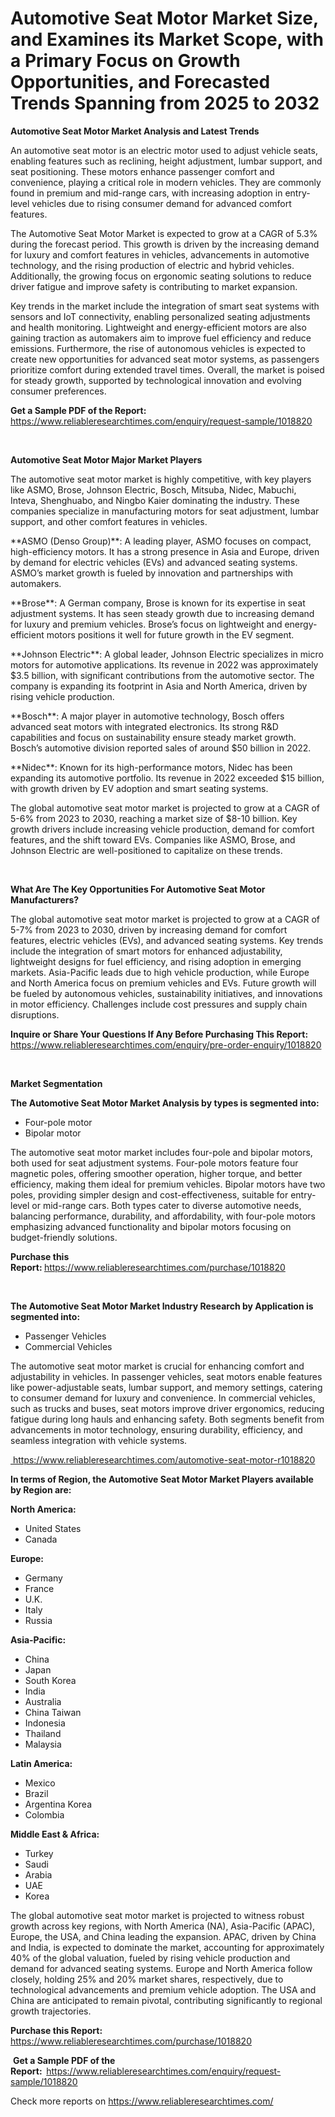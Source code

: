 <p><h1>Automotive Seat Motor Market Size, and Examines its Market Scope, with a Primary Focus on Growth Opportunities, and Forecasted Trends Spanning from 2025 to 2032</h1></p><p><strong>Automotive Seat Motor Market Analysis and Latest Trends</strong></p>
<p><p>An automotive seat motor is an electric motor used to adjust vehicle seats, enabling features such as reclining, height adjustment, lumbar support, and seat positioning. These motors enhance passenger comfort and convenience, playing a critical role in modern vehicles. They are commonly found in premium and mid-range cars, with increasing adoption in entry-level vehicles due to rising consumer demand for advanced comfort features.</p><p>The Automotive Seat Motor Market is expected to grow at a CAGR of 5.3% during the forecast period. This growth is driven by the increasing demand for luxury and comfort features in vehicles, advancements in automotive technology, and the rising production of electric and hybrid vehicles. Additionally, the growing focus on ergonomic seating solutions to reduce driver fatigue and improve safety is contributing to market expansion.</p><p>Key trends in the market include the integration of smart seat systems with sensors and IoT connectivity, enabling personalized seating adjustments and health monitoring. Lightweight and energy-efficient motors are also gaining traction as automakers aim to improve fuel efficiency and reduce emissions. Furthermore, the rise of autonomous vehicles is expected to create new opportunities for advanced seat motor systems, as passengers prioritize comfort during extended travel times. Overall, the market is poised for steady growth, supported by technological innovation and evolving consumer preferences.</p></p>
<p><strong>Get a Sample PDF of the Report:&nbsp;</strong> <a href="https://www.reliableresearchtimes.com/enquiry/request-sample/1018820?utm_campaign=1933&utm_medium=2&utm_source=Github&utm_content=ia&utm_term=23012025&utm_id=automotive-seat-motor">https://www.reliableresearchtimes.com/enquiry/request-sample/1018820</a></p>
<p>&nbsp;</p>
<p><strong>Automotive Seat Motor Major Market Players</strong></p>
<p><p>The automotive seat motor market is highly competitive, with key players like ASMO, Brose, Johnson Electric, Bosch, Mitsuba, Nidec, Mabuchi, Inteva, Shenghuabo, and Ningbo Kaier dominating the industry. These companies specialize in manufacturing motors for seat adjustment, lumbar support, and other comfort features in vehicles.</p><p>**ASMO (Denso Group)**: A leading player, ASMO focuses on compact, high-efficiency motors. It has a strong presence in Asia and Europe, driven by demand for electric vehicles (EVs) and advanced seating systems. ASMO’s market growth is fueled by innovation and partnerships with automakers.</p><p>**Brose**: A German company, Brose is known for its expertise in seat adjustment systems. It has seen steady growth due to increasing demand for luxury and premium vehicles. Brose’s focus on lightweight and energy-efficient motors positions it well for future growth in the EV segment.</p><p>**Johnson Electric**: A global leader, Johnson Electric specializes in micro motors for automotive applications. Its revenue in 2022 was approximately $3.5 billion, with significant contributions from the automotive sector. The company is expanding its footprint in Asia and North America, driven by rising vehicle production.</p><p>**Bosch**: A major player in automotive technology, Bosch offers advanced seat motors with integrated electronics. Its strong R&D capabilities and focus on sustainability ensure steady market growth. Bosch’s automotive division reported sales of around $50 billion in 2022.</p><p>**Nidec**: Known for its high-performance motors, Nidec has been expanding its automotive portfolio. Its revenue in 2022 exceeded $15 billion, with growth driven by EV adoption and smart seating systems.</p><p>The global automotive seat motor market is projected to grow at a CAGR of 5-6% from 2023 to 2030, reaching a market size of $8-10 billion. Key growth drivers include increasing vehicle production, demand for comfort features, and the shift toward EVs. Companies like ASMO, Brose, and Johnson Electric are well-positioned to capitalize on these trends.</p></p>
<p>&nbsp;</p>
<p><strong>What Are The Key Opportunities For Automotive Seat Motor Manufacturers?</strong></p>
<p><p>The global automotive seat motor market is projected to grow at a CAGR of 5-7% from 2023 to 2030, driven by increasing demand for comfort features, electric vehicles (EVs), and advanced seating systems. Key trends include the integration of smart motors for enhanced adjustability, lightweight designs for fuel efficiency, and rising adoption in emerging markets. Asia-Pacific leads due to high vehicle production, while Europe and North America focus on premium vehicles and EVs. Future growth will be fueled by autonomous vehicles, sustainability initiatives, and innovations in motor efficiency. Challenges include cost pressures and supply chain disruptions.</p></p>
<p><strong>Inquire or Share Your Questions If Any Before Purchasing This Report:</strong> <a href="https://www.reliableresearchtimes.com/enquiry/pre-order-enquiry/1018820?utm_campaign=1933&utm_medium=2&utm_source=Github&utm_content=ia&utm_term=23012025&utm_id=automotive-seat-motor">https://www.reliableresearchtimes.com/enquiry/pre-order-enquiry/1018820</a></p>
<p>&nbsp;</p>
<p><strong>Market Segmentation</strong></p>
<p><strong>The Automotive Seat Motor Market Analysis by types is segmented into:</strong></p>
<p><ul><li>Four-pole motor</li><li>Bipolar motor</li></ul></p>
<p><p>The automotive seat motor market includes four-pole and bipolar motors, both used for seat adjustment systems. Four-pole motors feature four magnetic poles, offering smoother operation, higher torque, and better efficiency, making them ideal for premium vehicles. Bipolar motors have two poles, providing simpler design and cost-effectiveness, suitable for entry-level or mid-range cars. Both types cater to diverse automotive needs, balancing performance, durability, and affordability, with four-pole motors emphasizing advanced functionality and bipolar motors focusing on budget-friendly solutions.</p></p>
<p><strong>Purchase this Report:&nbsp;</strong><a href="https://www.reliableresearchtimes.com/purchase/1018820?utm_campaign=1933&utm_medium=2&utm_source=Github&utm_content=ia&utm_term=23012025&utm_id=automotive-seat-motor">https://www.reliableresearchtimes.com/purchase/1018820</a></p>
<p>&nbsp;</p>
<p><strong>The Automotive Seat Motor Market Industry Research by Application is segmented into:</strong></p>
<p><ul><li>Passenger Vehicles</li><li>Commercial Vehicles</li></ul></p>
<p><p>The automotive seat motor market is crucial for enhancing comfort and adjustability in vehicles. In passenger vehicles, seat motors enable features like power-adjustable seats, lumbar support, and memory settings, catering to consumer demand for luxury and convenience. In commercial vehicles, such as trucks and buses, seat motors improve driver ergonomics, reducing fatigue during long hauls and enhancing safety. Both segments benefit from advancements in motor technology, ensuring durability, efficiency, and seamless integration with vehicle systems.</p></p>
<p><a href="https://www.reliableresearchtimes.com/automotive-seat-motor-r1018820?utm_campaign=1933&utm_medium=2&utm_source=Github&utm_content=ia&utm_term=23012025&utm_id=automotive-seat-motor">&nbsp;https://www.reliableresearchtimes.com/automotive-seat-motor-r1018820</a></p>
<p><strong>In terms of Region, the Automotive Seat Motor Market Players available by Region are:</strong></p>
<p>
    <p> <strong> North America: </strong>
        <ul>
            <li>United States</li>
            <li>Canada</li>
        </ul>
        </p> 
    <p> <strong> Europe: </strong>
        <ul>
            <li>Germany</li>
            <li>France</li>
            <li>U.K.</li>
            <li>Italy</li>
            <li>Russia</li>
        </ul>
        </p> 
    <p> <strong> Asia-Pacific: </strong>
        <ul>
            <li>China</li>
            <li>Japan</li>
            <li>South Korea</li>
            <li>India</li>
            <li>Australia</li>
            <li>China Taiwan</li>
            <li>Indonesia</li>
            <li>Thailand</li>
            <li>Malaysia</li>
        </ul>
        </p> 
    <p> <strong> Latin America: </strong>
        <ul>
            <li>Mexico</li>
            <li>Brazil</li>
            <li>Argentina Korea</li>
            <li>Colombia</li>
        </ul>
        </p> 
    <p> <strong> Middle East & Africa: </strong>
        <ul>
            <li>Turkey</li>
            <li>Saudi</li>
            <li>Arabia</li>
            <li>UAE</li>
            <li>Korea</li>
        </ul>
    </p>
    </p>
<p><p>The global automotive seat motor market is projected to witness robust growth across key regions, with North America (NA), Asia-Pacific (APAC), Europe, the USA, and China leading the expansion. APAC, driven by China and India, is expected to dominate the market, accounting for approximately 40% of the global valuation, fueled by rising vehicle production and demand for advanced seating systems. Europe and North America follow closely, holding 25% and 20% market shares, respectively, due to technological advancements and premium vehicle adoption. The USA and China are anticipated to remain pivotal, contributing significantly to regional growth trajectories.</p></p>
<p><strong>Purchase this Report: </strong><a href="https://www.reliableresearchtimes.com/purchase/1018820?utm_campaign=1933&utm_medium=2&utm_source=Github&utm_content=ia&utm_term=23012025&utm_id=automotive-seat-motor">https://www.reliableresearchtimes.com/purchase/1018820</a></p>
<p>&nbsp;<strong>Get a Sample PDF of the Report:&nbsp;&nbsp;</strong><a href="https://www.reliableresearchtimes.com/enquiry/request-sample/1018820?utm_campaign=1933&utm_medium=2&utm_source=Github&utm_content=ia&utm_term=23012025&utm_id=automotive-seat-motor">https://www.reliableresearchtimes.com/enquiry/request-sample/1018820</a></p>
<p><strong></strong></p>
<p>Check more reports on <a href="https://www.reliableresearchtimes.com/?utm_campaign=1933&utm_medium=2&utm_source=Github&utm_content=ia&utm_term=23012025&utm_id=automotive-seat-motor">https://www.reliableresearchtimes.com/</a></p>